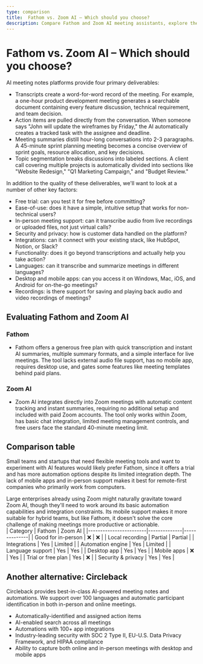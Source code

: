 ```yaml
---
type: comparison
title:  Fathom vs. Zoom AI – Which should you choose?
description: Compare Fathom and Zoom AI meeting assistants, explore their key features, pricing, and discover Circleback as an alternative solution for your virtual meetings.
---
```


# Fathom vs. Zoom AI – Which should you choose?  
AI meeting notes platforms provide four primary deliverables:  
  
* Transcripts create a word-for-word record of the meeting. For example, a one-hour product development meeting generates a searchable document containing every feature discussion, technical requirement, and team decision.  
* Action items are pulled directly from the conversation. When someone says "John will update the wireframes by Friday," the AI automatically creates a tracked task with the assignee and deadline.  
* Meeting summaries distill hour-long conversations into 2-3 paragraphs. A 45-minute sprint planning meeting becomes a concise overview of sprint goals, resource allocation, and key decisions.  
* Topic segmentation breaks discussions into labeled sections. A client call covering multiple projects is automatically divided into sections like "Website Redesign," "Q1 Marketing Campaign," and "Budget Review."  
  
In addition to the quality of these deliverables, we'll want to look at a number of other key factors:  
  
* Free trial: can you test it for free before committing?  
* Ease-of-use: does it have a simple, intuitive setup that works for non-technical users?  
* In-person meeting support: can it transcribe audio from live recordings or uploaded files, not just virtual calls?  
* Security and privacy: how is customer data handled on the platform?  
* Integrations: can it connect with your existing stack, like HubSpot, Notion, or Slack?  
* Functionality: does it go beyond transcriptions and actually help you take action?  
* Languages: can it transcribe and summarize meetings in different languages?  
* Desktop and mobile apps: can you access it on Windows, Mac, iOS, and Android for on-the-go meetings?  
* Recordings: is there support for saving and playing back audio and video recordings of meetings?    
## Evaluating Fathom and Zoom AI  
### Fathom
* Fathom offers a generous free plan with quick transcription and instant AI summaries, multiple summary formats, and a simple interface for live meetings. The tool lacks external audio file support, has no mobile app, requires desktop use, and gates some features like meeting templates behind paid plans.

### Zoom AI
* Zoom AI integrates directly into Zoom meetings with automatic content tracking and instant summaries, requiring no additional setup and included with paid Zoom accounts. The tool only works within Zoom, has basic chat integration, limited meeting management controls, and free users face the standard 40-minute meeting limit.  
## Comparison table    
Small teams and startups that need flexible meeting tools and want to experiment with AI features would likely prefer Fathom, since it offers a trial and has more automation options despite its limited integration depth. The lack of mobile apps and in-person support makes it best for remote-first companies who primarily work from computers.

Large enterprises already using Zoom might naturally gravitate toward Zoom AI, though they'll need to work around its basic automation capabilities and integration constraints. Its mobile support makes it more suitable for hybrid teams, but like Fathom, it doesn't solve the core challenge of making meetings more productive or actionable.  
| Category               | Fathom       | Zoom AI      |
|------------------------|--------------|--------------|
| Good for in-person     | ❌           | ❌           |
| Local recording        | Partial      | Partial      |
| Integrations           | Yes          | Limited      |
| Automation engine      | Yes          | Limited      |
| Language support       | Yes          | Yes          |
| Desktop app            | Yes          | Yes          |
| Mobile apps            | ❌           | Yes          |
| Trial or free plan     | Yes          | ❌           |
| Security & privacy     | Yes          | Yes          |  
## Another alternative: Circleback  
Circleback provides best-in-class AI-powered meeting notes and automations. We support over 100 languages and automatic participant identification in both in-person and online meetings.  
  
* Automatically-identified and assigned action items  
* AI-enabled search across all meetings  
* Automations with 100+ app integrations  
* Industry-leading security with SOC 2 Type II, EU-U.S. Data Privacy Framework, and HIPAA compliance  
* Ability to capture both online and in-person meetings with desktop and mobile apps  